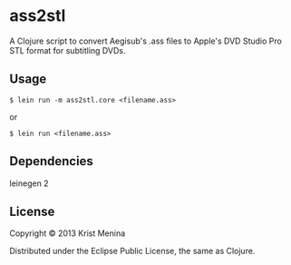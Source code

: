 # ass2stl

A Clojure script to convert Aegisub's .ass files to Apple's DVD Studio Pro STL format for subtitling DVDs.


## Usage
    $ lein run -m ass2stl.core <filename.ass>
or
 
    $ lein run <filename.ass>

## Dependencies

leinegen 2

## License

Copyright © 2013 Krist Menina

Distributed under the Eclipse Public License, the same as Clojure.
